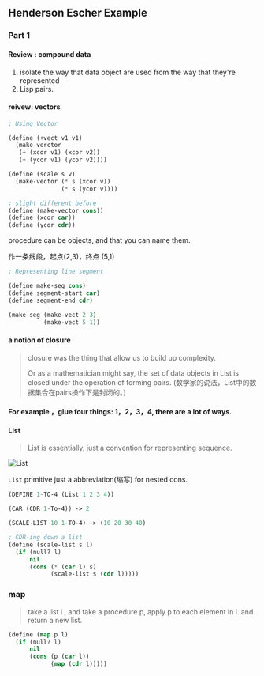 ## Henderson Escher Example

### Part 1

#### Review : compound data

1. isolate the way that data object are used from the way that they're represented
2. Lisp pairs.

#### reivew: vectors

```lisp
; Using Vector

(define (+vect v1 v1)
  (make-verctor
   (+ (xcor v1) (xcor v2))
   (+ (ycor v1) (ycor v2))))

(define (scale s v)
  (make-vector (* s (xcor v))
               (* s (ycor v))))

; slight different before
(define (make-vector cons))
(define (xcor car))
(define (ycor cdr))
```

procedure can be objects, and that you can name them.

作一条线段，起点(2,3)，终点 (5,1)

```lisp
; Representing line segment

(define make-seg cons)
(define segment-start car)
(define segment-end cdr)

(make-seg (make-vect 2 3)
          (make-vect 5 1))
```

#### a notion of closure

> closure was the thing that allow us to build up complexity.
>
> Or as a mathematician might say, the set of data objects in List is closed under the operation of forming pairs. (数学家的说法，List中的数据集合在pairs操作下是封闭的。)

#### For example ，glue four things:  1，2，3，4,  there are a lot of ways.

#### List

> List is essentially, just a convention for representing sequence.

![List](/Users/Ace/Documents/Workspace/hacker-notes/SICP/png/List.png)

`List` primitive just a abbreviation(缩写) for nested cons.

```lisp
(DEFINE 1-TO-4 (List 1 2 3 4))

(CAR (CDR 1-To-4)) -> 2
```



```lisp
(SCALE-LIST 10 1-TO-4) -> (10 20 30 40)

; CDR-ing down a list 
(define (scale-list s l)
  (if (null? l)
      nil
      (cons (* (car l) s)
            (scale-list s (cdr l)))))
```

### map

> take a list l , and take a procedure p, apply p to each element in l. and return a new list.

```lisp
(define (map p l)
  (if (null? l)
      nil
      (cons (p (car l))
            (map (cdr l)))))
```

